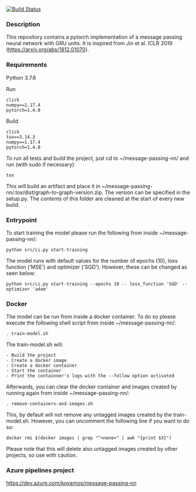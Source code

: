 [![Build Status](https://dev.azure.com/kovamos/message-passing-nn/_apis/build/status/kovanostra.protein-folding?branchName=master)](https://dev.azure.com/kovamos/message-passing-nn/_build/latest?definitionId=2&branchName=master)

### Description

This repository contains a pytorch implementation of a message passing neural network with GRU units. It is inspired from Jin et al. ICLR 2019 (https://arxiv.org/abs/1812.01070).


### Requirements
Python 3.7.6

Run
```
click
numpy==1.17.4
pytorch=1.4.0
```

Build
```
click
tox==3.14.3
numpy==1.17.4
pytorch=1.4.0
```

To run all tests and build the project, just cd to ~/message-passing-nn/ and run (with sudo if necessary)
```
tox
```

This will build an artifact and place it in ~/message-passing-nn/.tox/dist/graph-to-graph-version.zip. The version can be specified in the setup.py. The contents of this folder are cleaned at the start of every new build.

### Entrypoint

To start training the model please run the following from inside ~/message-passing-nn/:
```
python src/ci.py start-training
```

The model runs with default values for the number of epochs (10), loss function ('MSE') and optimizer ('SGD'). However, these can be changed as seen below:
 ```
 python src/ci.py start-training --epochs 10 -- loss_function 'SGD' --optimizer 'adam'
 ```

### Docker
The model can be run from inside a docker container. To do so please execute the following shell script from inside ~/message-passing-nn/:
```
. train-model.sh
```
The train-model.sh will:

    - Build the project
    - Create a docker image
    - Create a docker container
    - Start the container
    - Print the containner's logs with the --follow option activated

Afterwards, you can clear the docker container and images created by running again from inside ~/message-passing-nn/:
```
. remove-containers-and-images.sh
```
This, by default will not remove any untagged images created by the train-model.sh. However, you can uncomment the following line if you want to do so:
```
docker rmi $(docker images | grep "^<none>" | awk "{print $3}")
```
Please note that this will delete also untagged images created by other projects, so use with caution.

### Azure pipelines project

https://dev.azure.com/kovamos/message-passing-nn
